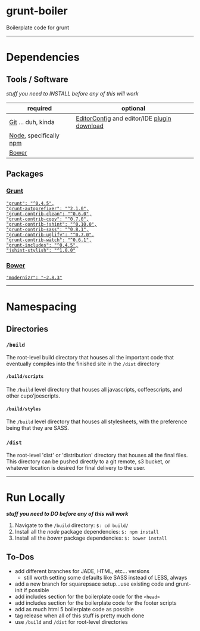 # grunt-boiler

Boilerplate code for grunt


---

# Dependencies

## Tools / Software
*stuff you need to INSTALL before any of this will work*

**required** | **optional**
--| --
[Git](http://git-scm.com/) &hellip; duh, kinda | [EditorConfig](http://editorconfig.org/) and editor/IDE [plugin download](http://editorconfig.org/#download)
[Node](http://nodejs.org/), specifically [npm](https://docs.npmjs.com/getting-started/installing-node) | 
[Bower](http://bower.io/#install-bower) | 

## Packages

### [Grunt](http://gruntjs.com/plugins)
[`"grunt": "^0.4.5",`](http://gruntjs.com/getting-started#installing-grunt-and-gruntplugins)  
[`"grunt-autoprefixer": "^2.1.0",`](https://www.npmjs.com/package/grunt-autoprefixer)  
[`"grunt-contrib-clean": "^0.6.0",`](https://www.npmjs.com/package/grunt-contrib-clean)  
[`"grunt-contrib-copy": "^0.7.0",`](https://www.npmjs.com/package/grunt-contrib-copy)  
[`"grunt-contrib-jshint": "^0.10.0",`](https://npmjs.org/package/grunt-contrib-jshint)  
[`"grunt-contrib-sass": "^0.8.1",`](https://npmjs.org/package/grunt-contrib-sass)  
[`"grunt-contrib-uglify": "^0.7.0",`](https://npmjs.org/package/grunt-contrib-uglify)  
[`"grunt-contrib-watch": "^0.6.1",`](https://npmjs.org/package/grunt-contrib-watch)  
[`"grunt-includes": "^0.4.5",`](https://npmjs.org/package/grunt-includes)  
[`"jshint-stylish": "^1.0.0"`](https://github.com/sindresorhus/jshint-stylish)

### [Bower](http://bower.io/search/)
[`"modernizr": "~2.8.3"`](https://github.com/Modernizr/Modernizr)

---

# Namespacing

## Directories

### `/build`
The root-level build directory that houses all the important code that
eventually compiles into the finished site in the `/dist` directory

#### `/build/scripts`
The `/build` level directory that houses all javascripts,
coffeescripts, and other cupo'joescripts.

#### `/build/styles`
The `/build` level directory that houses all stylesheets, with
the preference being that they are SASS.

### `/dist`
The root-level 'dist' or 'distribution' directory that houses all the final
files. This directory can be pushed directly to a git remote, s3 bucket, or
whatever location is desired for final delivery to the user.

---


# Run Locally
***stuff you need to DO before any of this will work***

1. Navigate to the `/build` directory: `$: cd build/`
1. Install all the *node* package dependencies: `$: npm install`
1. Install all the *bower* package dependencies: `$: bower install`

## To-Dos

* add different branches for JADE, HTML, etc... versions
    * still worth setting some defaults like SASS instead of LESS, always
* add a new branch for squarepsace setup...use existing code and grunt-init if possible
* add includes section for the boilerplate code for the `<head>`
* add includes section for the boilerplate code for the footer scripts
* add as much html 5 boilerplate code as possible
* tag release when all of this stuff is pretty much done
* use `/build` and `/dist` for root-level directories
